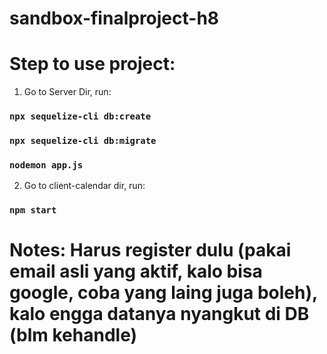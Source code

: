 # sandbox-finalproject-h8

# Step to use project: 

1. Go to Server Dir, run:
### `npx sequelize-cli db:create`
### `npx sequelize-cli db:migrate`
### `nodemon app.js`

2. Go to client-calendar dir, run:
### `npm start`

# Notes: Harus register dulu (pakai email asli yang aktif, kalo bisa google, coba yang laing juga boleh), kalo engga datanya nyangkut di DB (blm kehandle)